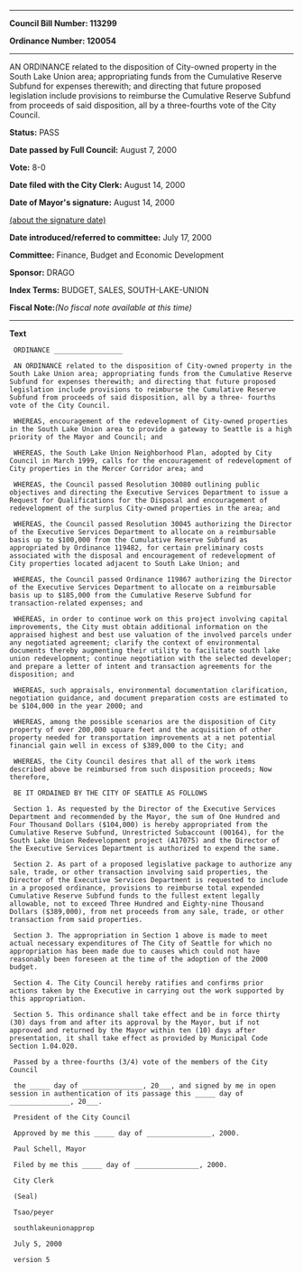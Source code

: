 

********

**Council Bill Number: 113299**
   
**Ordinance Number: 120054**
********

 AN ORDINANCE related to the disposition of City-owned property in the South Lake Union area; appropriating funds from the Cumulative Reserve Subfund for expenses therewith; and directing that future proposed legislation include provisions to reimburse the Cumulative Reserve Subfund from proceeds of said disposition, all by a three-fourths vote of the City Council.

**Status:** PASS
   
**Date passed by Full Council:** August 7, 2000
   
**Vote:** 8-0
   
**Date filed with the City Clerk:** August 14, 2000
   
**Date of Mayor's signature:** August 14, 2000
   
[(about the signature date)](/~public/approvaldate.htm)
   
   
   
**Date introduced/referred to committee:** July 17, 2000
   
**Committee:** Finance, Budget and Economic Development
   
**Sponsor:** DRAGO
   
   
**Index Terms:** BUDGET, SALES, SOUTH-LAKE-UNION

**Fiscal Note:**_(No fiscal note available at this time)_

********

**Text**
   
```
 ORDINANCE _________________

 AN ORDINANCE related to the disposition of City-owned property in the South Lake Union area; appropriating funds from the Cumulative Reserve Subfund for expenses therewith; and directing that future proposed legislation include provisions to reimburse the Cumulative Reserve Subfund from proceeds of said disposition, all by a three- fourths vote of the City Council.

 WHEREAS, encouragement of the redevelopment of City-owned properties in the South Lake Union area to provide a gateway to Seattle is a high priority of the Mayor and Council; and

 WHEREAS, the South Lake Union Neighborhood Plan, adopted by City Council in March 1999, calls for the encouragement of redevelopment of City properties in the Mercer Corridor area; and

 WHEREAS, the Council passed Resolution 30080 outlining public objectives and directing the Executive Services Department to issue a Request for Qualifications for the Disposal and encouragement of redevelopment of the surplus City-owned properties in the area; and

 WHEREAS, the Council passed Resolution 30045 authorizing the Director of the Executive Services Department to allocate on a reimbursable basis up to $100,000 from the Cumulative Reserve Subfund as appropriated by Ordinance 119482, for certain preliminary costs associated with the disposal and encouragement of redevelopment of City properties located adjacent to South Lake Union; and

 WHEREAS, the Council passed Ordinance 119867 authorizing the Director of the Executive Services Department to allocate on a reimbursable basis up to $185,000 from the Cumulative Reserve Subfund for transaction-related expenses; and

 WHEREAS, in order to continue work on this project involving capital improvements, the City must obtain additional information on the appraised highest and best use valuation of the involved parcels under any negotiated agreement; clarify the context of environmental documents thereby augmenting their utility to facilitate south lake union redevelopment; continue negotiation with the selected developer; and prepare a letter of intent and transaction agreements for the disposition; and

 WHEREAS, such appraisals, environmental documentation clarification, negotiation guidance, and document preparation costs are estimated to be $104,000 in the year 2000; and

 WHEREAS, among the possible scenarios are the disposition of City property of over 200,000 square feet and the acquisition of other property needed for transportation improvements at a net potential financial gain well in excess of $389,000 to the City; and

 WHEREAS, the City Council desires that all of the work items described above be reimbursed from such disposition proceeds; Now therefore,

 BE IT ORDAINED BY THE CITY OF SEATTLE AS FOLLOWS

 Section 1. As requested by the Director of the Executive Services Department and recommended by the Mayor, the sum of One Hundred and Four Thousand Dollars ($104,000) is hereby appropriated from the Cumulative Reserve Subfund, Unrestricted Subaccount (00164), for the South Lake Union Redevelopment project (A17075) and the Director of the Executive Services Department is authorized to expend the same.

 Section 2. As part of a proposed legislative package to authorize any sale, trade, or other transaction involving said properties, the Director of the Executive Services Department is requested to include in a proposed ordinance, provisions to reimburse total expended Cumulative Reserve Subfund funds to the fullest extent legally allowable, not to exceed Three Hundred and Eighty-nine Thousand Dollars ($389,000), from net proceeds from any sale, trade, or other transaction from said properties.

 Section 3. The appropriation in Section 1 above is made to meet actual necessary expenditures of The City of Seattle for which no appropriation has been made due to causes which could not have reasonably been foreseen at the time of the adoption of the 2000 budget.

 Section 4. The City Council hereby ratifies and confirms prior actions taken by the Executive in carrying out the work supported by this appropriation.

 Section 5. This ordinance shall take effect and be in force thirty (30) days from and after its approval by the Mayor, but if not approved and returned by the Mayor within ten (10) days after presentation, it shall take effect as provided by Municipal Code Section 1.04.020.

 Passed by a three-fourths (3/4) vote of the members of the City Council

 the _____ day of _______________, 20___, and signed by me in open session in authentication of its passage this _____ day of _______________, 20___.

 President of the City Council

 Approved by me this _____ day of ________________, 2000.

 Paul Schell, Mayor

 Filed by me this _____ day of ________________, 2000.

 City Clerk

 (Seal)

 Tsao/peyer

 southlakeunionapprop

 July 5, 2000

 version 5

```
